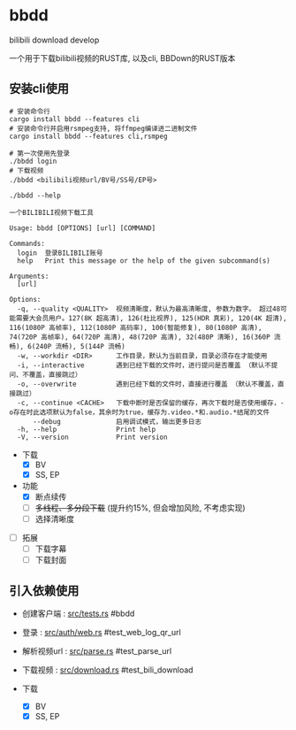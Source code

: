bbdd
====

bilibili download develop

一个用于下载bilibili视频的RUST库, 以及cli, BBDown的RUST版本

## 安装cli使用

```
# 安装命令行
cargo install bbdd --features cli
# 安装命令行并启用rsmpeg支持, 将ffmpeg编译进二进制文件
cargo install bbdd --features cli,rsmpeg
```

```shell
# 第一次使用先登录
./bbdd login
# 下载视频
./bbdd <bilibili视频url/BV号/SS号/EP号>
```

```text 
./bbdd --help

一个BILIBILI视频下载工具

Usage: bbdd [OPTIONS] [url] [COMMAND]

Commands:
  login  登录BILIBILI账号
  help   Print this message or the help of the given subcommand(s)

Arguments:
  [url]  

Options:
  -q, --quality <QUALITY>  视频清晰度，默认为最高清晰度, 参数为数字。 超过48可能需要大会员用户。127(8K 超高清), 126(杜比视界), 125(HDR 真彩), 120(4K 超清), 116(1080P 高帧率), 112(1080P 高码率), 100(智能修复), 80(1080P 高清), 74(720P 高帧率), 64(720P 高清), 48(720P 高清), 32(480P 清晰), 16(360P 流畅), 6(240P 流畅), 5(144P 流畅)
  -w, --workdir <DIR>      工作目录，默认为当前目录，目录必须存在才能使用
  -i, --interactive        遇到已经下载的文件时，进行提问是否覆盖 （默认不提问、不覆盖，直接跳过）
  -o, --overwrite          遇到已经下载的文件时，直接进行覆盖 （默认不覆盖，直接跳过）
  -c, --continue <CACHE>   下载中断时是否保留的缓存，再次下载时是否使用缓存，-o存在时此选项默认为false，其余时为true，缓存为.video.*和.audio.*结尾的文件
      --debug              启用调试模式，输出更多日志
  -h, --help               Print help
  -V, --version            Print version
```

- 下载
    - [x] BV
    - [x] SS, EP
- 功能
    - [x] 断点续传
    - [ ] ~~多线程、多分段下载~~ (提升约15%, 但会增加风险, 不考虑实现)
    - [ ] 选择清晰度
- [ ] 拓展
    - [ ] 下载字幕
    - [ ] 下载封面

## 引入依赖使用

- 创建客户端 : [src/tests.rs](src/tests.rs)  #bbdd
- 登录 : [src/auth/web.rs](src/auth/web.rs)  #test_web_log_qr_url
- 解析视频url : [src/parse.rs](ssrc/parse.rs)  #test_parse_url
- 下载视频 : [src/download.rs](src/download.rs)  #test_bili_download

- 下载
  - [x] BV
  - [x] SS, EP
